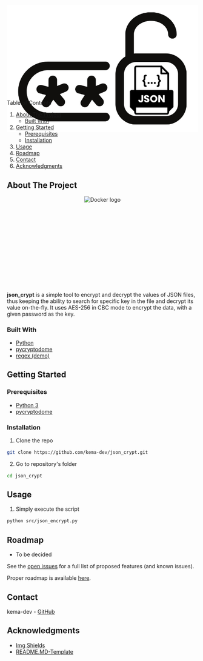 <div id="top"></div>
<!-- PROJECT LOGO -->
<br />
<div align="center" style="height:200px; margin-bottom:10%">
  <a>
    <img src="assets/logo_json_crypt.png" alt="Docker logo">
  </a>
</div>

<!-- TABLE OF CONTENTS -->
<summary>Table of Contents</summary>
<ol>
<li>
	<a href="#about-the-project">About The Project</a>
	<ul>
	<li><a href="#built-with">Built With</a></li>
	</ul>
</li>
<li>
	<a href="#getting-started">Getting Started</a>
	<ul>
	<li><a href="#prerequisites">Prerequisites</a></li>
	<li><a href="#installation">Installation</a></li>
	</ul>
</li>
<li><a href="#usage">Usage</a></li>
<li><a href="#roadmap">Roadmap</a></li>
<li><a href="#contact">Contact</a></li>
<li><a href="#acknowledgments">Acknowledgments</a></li>
</ol>
</details>

<!-- ABOUT THE PROJECT -->
## About The Project

<div align="center" style="height:200px; margin-bottom:10%">
  <a>
    <img src="assets/docker_moby.png" alt="Docker logo">
  </a>
</div>
<!-- TODO Put images / gifs from the project here -->

**json_crypt** is a simple tool to encrypt and decrypt the values of JSON files, thus keeping the ability to search for specific key in the file and decrypt its value on-the-fly. It uses AES-256 in CBC mode to encrypt the data, with a given password as the key.

### Built With

* <a href="https://www.python.org/" target="_blank" title="Python's website">Python</a>
* <a href="https://pypi.org/project/pycryptodome/" target="_blank" title="pycryptodome's page">pycryptodome</a>
* <a href="https://regex101.com/r/NBCdDv/1" target="_blank" title="regex demo">regex (demo)</a>

<!-- GETTING STARTED -->
## Getting Started

### Prerequisites

* [Python 3](https://www.python.org/downloads/)
* [pycryptodome](https://pypi.org/project/pycryptodome/)

### Installation

1. Clone the repo

```sh
git clone https://github.com/kema-dev/json_crypt.git
```

2. Go to repository's folder

```sh
cd json_crypt
```

<!-- USAGE EXAMPLES -->
## Usage

1. Simply execute the script

```sh
python src/json_encrypt.py
```

<!-- ROADMAP -->
## Roadmap

* To be decided

See the [open issues](https://github.com/kema-dev/ft_transcendence/issues) for a full list of proposed features (and known issues).

Proper roadmap is available [here](roadmap.md).

<!-- CONTACT -->
## Contact

kema-dev - [GitHub](https://github.com/kema-dev)

## Acknowledgments

* [Img Shields](https://shields.io)
* [README.MD-Template](https://github.com/othneildrew/Best-README-Template)